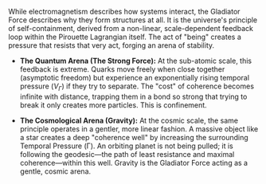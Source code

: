 While electromagnetism describes how systems interact, the Gladiator Force describes why they form structures at all. It is the universe's principle of self-containment, derived from a non-linear, scale-dependent feedback loop within the Pirouette Lagrangian itself. The act of "being" creates a pressure that resists that very act, forging an arena of stability.

*   **The Quantum Arena (The Strong Force):** At the sub-atomic scale, this feedback is extreme. Quarks move freely when close together (asymptotic freedom) but experience an exponentially rising temporal pressure ($V_\Gamma$) if they try to separate. The "cost" of coherence becomes infinite with distance, trapping them in a bond so strong that trying to break it only creates more particles. This is confinement.

*   **The Cosmological Arena (Gravity):** At the cosmic scale, the same principle operates in a gentler, more linear fashion. A massive object like a star creates a deep "coherence well" by increasing the surrounding Temporal Pressure (Γ). An orbiting planet is not being pulled; it is following the geodesic—the path of least resistance and maximal coherence—within this well. Gravity is the Gladiator Force acting as a gentle, cosmic arena.